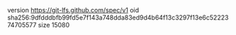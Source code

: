 version https://git-lfs.github.com/spec/v1
oid sha256:9dfdddbfb99fd5e7f143a748dda83ed9d4b64f13c3297f13e6c5222374705577
size 15080
